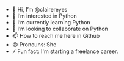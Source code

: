 - 👋 Hi, I’m @clairereyes
- 👀 I’m interested in Python
- 🌱 I’m currently learning Python
- 💞️ I’m looking to collaborate on Python
- 📫 How to reach me here in Github
- 😄 Pronouns: She
- ⚡ Fun fact: I'm starting a freelance career.

<!---
clairereyes/clairereyes is a ✨ special ✨ repository because its `README.md` (this file) appears on your GitHub profile.
You can click the Preview link to take a look at your changes.
--->
